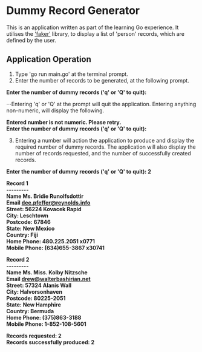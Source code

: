 # Dummy Record Generator
This is an application written as part of the learning Go experience. It utilises the ['faker'](https://github.com/manveru/faker) library, to display a list of 'person' records, which are defined by the user.
## Application Operation
1. Type 'go run main.go' at the terminal prompt.
2. Enter the number of records to be generated, at the following prompt.

**Enter the number of dummy records ('q' or 'Q' to quit):**

⋅⋅⋅Entering 'q' or 'Q' at the prompt will quit the application. Entering anything non-numeric, will display the following.

**Entered number is not numeric. Please retry.**  
**Enter the number of dummy records ('q' or 'Q' to quit):**

3. Entering a number will action the application to produce and display the required number of dummy records. The application will also display the number of records requested, and the number of successfully created records.

**Enter the number of dummy records ('q' or 'Q' to quit): 2**  

**Record 1**  
**---------**  
**Name          Ms. Bridie Runolfsdottir**  
**Email         dee.pfeffer@reynolds.info**  
**Street:       56224 Kovacek Rapid**  
**City:         Leschtown**  
**Postcode:     67846**  
**State:        New Mexico**  
**Country:      Fiji**  
**Home Phone:   480.225.2051 x0771**  
**Mobile Phone: (634)655-3867 x30741**  

**Record 2**  
**---------**  
**Name          Ms. Miss. Kolby Nitzsche**  
**Email         drew@walterbashirian.net**  
**Street:       57324 Alanis Wall**  
**City:         Halvorsonhaven**  
**Postcode:     80225-2051**  
**State:        New Hamphire**  
**Country:      Bermuda**  
**Home Phone:   (375)863-3188**  
**Mobile Phone: 1-852-108-5601**  

**Records requested:                2**  
**Records successfully produced:    2**

